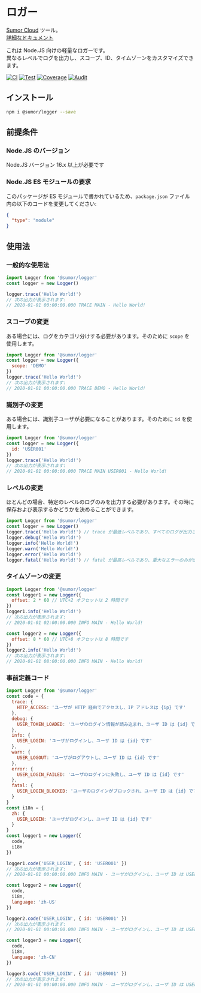 # ロガー

[Sumor Cloud](https://sumor.cloud) ツール。  
[詳細なドキュメント](https://sumor.cloud)

これは Node.JS 向けの軽量なロガーです。  
異なるレベルでログを出力し、スコープ、ID、タイムゾーンをカスタマイズできます。

[![CI](https://github.com/sumor-cloud/logger/actions/workflows/ci.yml/badge.svg)](https://github.com/sumor-cloud/logger/actions/workflows/ci.yml)
[![Test](https://github.com/sumor-cloud/logger/actions/workflows/ut.yml/badge.svg)](https://github.com/sumor-cloud/logger/actions/workflows/ut.yml)
[![Coverage](https://github.com/sumor-cloud/logger/actions/workflows/coverage.yml/badge.svg)](https://github.com/sumor-cloud/logger/actions/workflows/coverage.yml)
[![Audit](https://github.com/sumor-cloud/logger/actions/workflows/audit.yml/badge.svg)](https://github.com/sumor-cloud/logger/actions/workflows/audit.yml)

## インストール

```bash
npm i @sumor/logger --save
```

## 前提条件

### Node.JS のバージョン

Node.JS バージョン 16.x 以上が必要です

### Node.JS ES モジュールの要求

このパッケージが ES モジュールで書かれているため、`package.json` ファイル内の以下のコードを変更してください:

```json
{
  "type": "module"
}
```

## 使用法

### 一般的な使用法

```js
import Logger from '@sumor/logger'
const logger = new Logger()

logger.trace('Hello World!')
// 次の出力が表示されます:
// 2020-01-01 00:00:00.000 TRACE MAIN - Hello World!
```

### スコープの変更

ある場合には、ログをカテゴリ分けする必要があります。そのために `scope` を使用します。

```js
import Logger from '@sumor/logger'
const logger = new Logger({
  scope: 'DEMO'
})
logger.trace('Hello World!')
// 次の出力が表示されます:
// 2020-01-01 00:00:00.000 TRACE DEMO - Hello World!
```

### 識別子の変更

ある場合には、識別子ユーザが必要になることがあります。そのために `id` を使用します。

```js
import Logger from '@sumor/logger'
const logger = new Logger({
  id: 'USER001'
})
logger.trace('Hello World!')
// 次の出力が表示されます:
// 2020-01-01 00:00:00.000 TRACE MAIN USER001 - Hello World!
```

### レベルの変更

ほとんどの場合、特定のレベルのログのみを出力する必要があります。その時に保存および表示するかどうかを決めることができます。

```js
import Logger from '@sumor/logger'
const logger = new Logger()
logger.trace('Hello World!') // trace が最低レベルであり、すべてのログが出力されます
logger.debug('Hello World!')
logger.info('Hello World!')
logger.warn('Hello World!')
logger.error('Hello World!')
logger.fatal('Hello World!') // fatal が最高レベルであり、重大なエラーのみが出力されます
```

### タイムゾーンの変更

```js
import Logger from '@sumor/logger'
const logger1 = new Logger({
  offset: 2 * 60 // UTC+2 オフセットは 2 時間です
})
logger1.info('Hello World!')
// 次の出力が表示されます:
// 2020-01-01 02:00:00.000 INFO MAIN - Hello World!

const logger2 = new Logger({
  offset: 8 * 60 // UTC+8 オフセットは 8 時間です
})
logger2.info('Hello World!')
// 次の出力が表示されます:
// 2020-01-01 08:00:00.000 INFO MAIN - Hello World!
```

### 事前定義コード

```js
import Logger from '@sumor/logger'
const code = {
  trace: {
    HTTP_ACCESS: 'ユーザが HTTP 経由でアクセスし、IP アドレスは {ip} です'
  },
  debug: {
    USER_TOKEN_LOADED: 'ユーザのログイン情報が読み込まれ、ユーザ ID は {id} です'
  },
  info: {
    USER_LOGIN: 'ユーザがログインし、ユーザ ID は {id} です'
  },
  warn: {
    USER_LOGOUT: 'ユーザがログアウトし、ユーザ ID は {id} です'
  },
  error: {
    USER_LOGIN_FAILED: 'ユーザのログインに失敗し、ユーザ ID は {id} です'
  },
  fatal: {
    USER_LOGIN_BLOCKED: 'ユーザのログインがブロックされ、ユーザ ID は {id} です'
  }
}
const i18n = {
  zh: {
    USER_LOGIN: 'ユーザがログインし、ユーザ ID は {id} です'
  }
}
const logger1 = new Logger({
  code,
  i18n
})

logger1.code('USER_LOGIN', { id: 'USER001' })
// 次の出力が表示されます:
// 2020-01-01 00:00:00.000 INFO MAIN - ユーザがログインし、ユーザ ID は USER001 です

const logger2 = new Logger({
  code,
  i18n,
  language: 'zh-US'
})

logger2.code('USER_LOGIN', { id: 'USER001' })
// 次の出力が表示されます:
// 2020-01-01 00:00:00.000 INFO MAIN - ユーザがログインし、ユーザ ID は USER001 です

const logger3 = new Logger({
  code,
  i18n,
  language: 'zh-CN'
})

logger3.code('USER_LOGIN', { id: 'USER001' })
// 次の出力が表示されます:
// 2020-01-01 00:00:00.000 INFO MAIN - ユーザがログインし、ユーザ ID は USER001 です
```